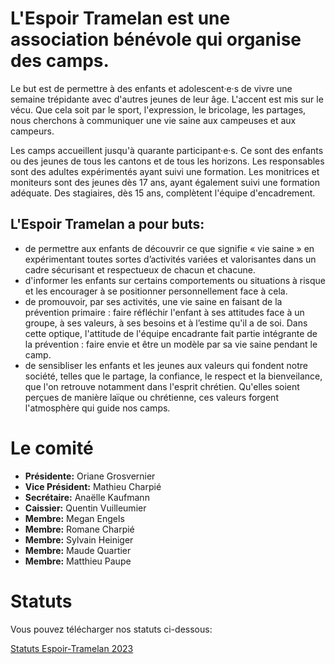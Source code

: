 
# L'Espoir Tramelan est une association bénévole qui organise des camps.

Le but est de permettre à des enfants et adolescent·e·s de vivre une semaine trépidante avec d'autres jeunes de leur âge. L'accent est mis sur le vécu. Que cela soit par le sport, l'expression, le bricolage, les partages, nous cherchons à communiquer une vie saine aux campeuses et aux campeurs.

Les camps accueillent jusqu'à quarante participant·e·s. Ce sont des enfants ou des jeunes de tous les cantons et de tous les horizons. Les responsables sont des adultes expérimentés ayant suivi une formation. Les monitrices et moniteurs sont des jeunes dès 17 ans, ayant également suivi une formation adéquate. Des stagiaires, dès 15 ans, complètent l'équipe d'encadrement.

## L'Espoir Tramelan a pour buts:

* de permettre aux enfants de découvrir ce que signifie « vie saine » en expérimentant toutes sortes d’activités variées et valorisantes dans un cadre sécurisant et respectueux de chacun et chacune.
* d'informer les enfants sur certains comportements ou situations à risque et les encourager à se positionner personnellement face à cela.
* de promouvoir, par ses activités, une vie saine en faisant de la prévention primaire : faire réfléchir l'enfant à ses attitudes face à un groupe, à ses valeurs, à ses besoins et à l’estime qu'il a de soi. Dans cette optique, l'attitude de l'équipe encadrante fait partie intégrante de la prévention : faire envie et être un modèle par sa vie saine pendant le camp.
* de sensibliser les enfants et les jeunes aux valeurs qui fondent notre société, telles que le partage, la confiance, le respect et la bienveilance, que l'on retrouve notamment dans l'esprit chrétien. Qu'elles soient perçues de manière laïque ou chrétienne, ces valeurs forgent l'atmosphère qui guide nos camps.

# Le comité

* **Présidente:** Oriane Grosvernier
* **Vice Président:** Mathieu Charpié
* **Secrétaire:** Anaëlle Kaufmann
* **Caissier:** Quentin Vuilleumier
* **Membre:** Megan Engels
* **Membre:** Romane Charpié
* **Membre:** Sylvain Heiniger
* **Membre:** Maude Quartier
* **Membre:** Matthieu Paupe

# Statuts

Vous pouvez télécharger nos statuts ci-dessous:

[Statuts Espoir-Tramelan 2023](https://espoir-tramelan.ch/statuts_2023.pdf "Statuts Espoir-Tramelan 2023")
